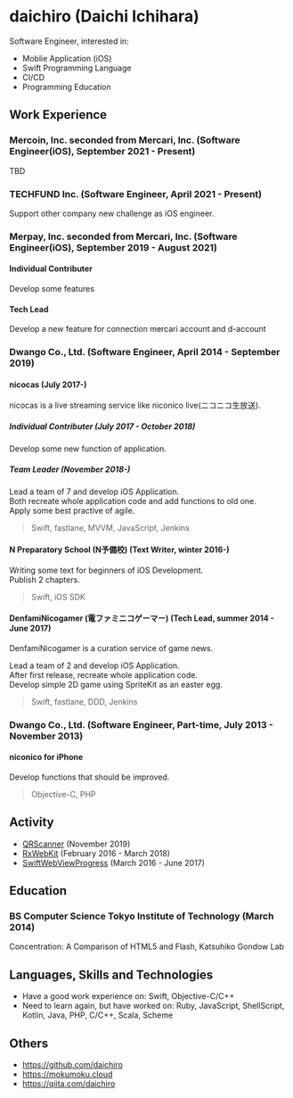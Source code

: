 daichiro (Daichi Ichihara)
==========

Software Engineer, interested in:

- Moblie Application (iOS)
- Swift Programming Language
- CI/CD
- Programming Education

## Work Experience

### Mercoin, Inc. seconded from Mercari, Inc. (Software Engineer(iOS), September 2021 - Present)

TBD

### TECHFUND Inc. (Software Engineer, April 2021 - Present)

Support other company new challenge as iOS engineer.

### Merpay, Inc. seconded from Mercari, Inc. (Software Engineer(iOS), September 2019 - August 2021)

#### Individual Contributer

Develop some features

#### Tech Lead

Develop a new feature for connection mercari account and d-account

### Dwango Co., Ltd. (Software Engineer, April 2014 - September 2019)

#### nicocas (July 2017-)

nicocas is a live streaming service like niconico live(ニコニコ生放送).

##### Individual Contributer (July 2017 - October 2018)

Develop some new function of application.

##### Team Leader (November 2018-)

Lead a team of 7 and develop iOS Application.  
Both recreate whole application code and add functions to old one.  
Apply some best practive of agile.

> Swift, fastlane, MVVM, JavaScript, Jenkins

#### N Preparatory School (N予備校) (Text Writer, winter 2016-)

Writing some text for beginners of iOS Development.  
Publish 2 chapters.

> Swift, iOS SDK

#### DenfamiNicogamer (電ファミニコゲーマー) (Tech Lead, summer 2014 - June 2017)

DenfamiNicogamer is a curation service of game news.

Lead a team of 2 and develop iOS Application.  
After first release, recreate whole application code.  
Develop simple 2D game using SpriteKit as an easter egg.

> Swift, fastlane, DDD, Jenkins

### Dwango Co., Ltd. (Software Engineer, Part-time, July 2013 - November 2013)

#### niconico for iPhone

Develop functions that should be improved.

> Objective-C, PHP

## Activity

- [QRScanner](https://github.com/mercari/QRScanner) (November 2019)
- [RxWebKit](https://github.com/RxSwiftCommunity/RxWebKit) (February 2016 - March 2018)
- [SwiftWebViewProgress](https://github.com/daichiro/SwiftWebViewProgress) (March 2016 - June 2017)

## Education

### BS Computer Science Tokyo Institute of Technology (March 2014)

Concentration: A Comparison of HTML5 and Flash, Katsuhiko Gondow Lab

## Languages, Skills and Technologies

- Have a good work experience on: Swift, Objective-C/C++
- Need to learn again, but have worked on: Ruby, JavaScript, ShellScript, Kotlin, Java, PHP, C/C++, Scala, Scheme

## Others

- https://github.com/daichiro
- https://mokumoku.cloud
- https://qiita.com/daichiro
